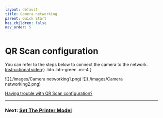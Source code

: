 ```yaml
---
layout: default
title: Camera networking
parent: Quick Start
has_children: false
nav_order: 5
---
```


# QR Scan configuration

You can refer to the steps below to connect the camera to the network. [Instructional video](https://www.youtube.com/watch?v=5CNSH_D5_YE&list=PLSc0XAQ8RossfF7Z-SkeIvYP2vs1O8vf-&index=2){: .btn .btn-green .mr-4 }

![](./images/Camera networking1.png)
![](./images/Camera networking2.png)



[Having trouble with QR Scan configuration?](/Beaglecam/docs/FAQ)


----

### Next: [Set The Printer Model](../Set_The_Printer_Model/index.md)
